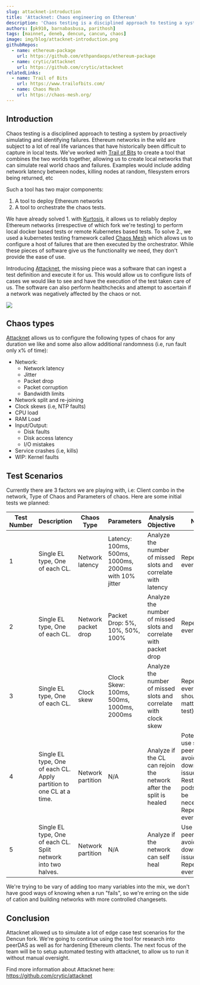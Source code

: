 ```yaml
---
slug: attacknet-introduction
title: 'Attacknet: Chaos engineering on Ethereum'
description: 'Chaos testing is a disciplined approach to testing a system by proactively simulating and identifying failures. Ethereum networks in the wild are subject to a lot of real life variances that have historically been difficult to capture in local tests.'
authors: [pk910, barnabasbusa, parithosh]
tags: [mainnet, deneb, dencun, cancun, chaos]
image: img/blog/attacknet-introduction.png
githubRepos:
  - name: ethereum-package
    url: https://github.com/ethpandaops/ethereum-package
  - name: crytic/attacknet
    url: https://github.com/crytic/attacknet
relatedLinks:
  - name: Trail of Bits
    url: https://www.trailofbits.com/
  - name: Chaos Mesh
    url: https://chaos-mesh.org/
---
```


## Introduction
Chaos testing is a disciplined approach to testing a system by proactively simulating and identifying failures. Ethereum networks in the wild are subject to a lot of real life variances that have historically been difficult to capture in local tests. We've worked with [Trail of Bits](https://www.trailofbits.com/) to create a tool that combines the two worlds together, allowing us to create local networks that can simulate real world chaos and failures. Examples would include adding network latency between nodes,  killing nodes at random, filesystem errors being returned, etc

Such a tool has two major components: 
  1. A tool to deploy Ethereum networks 
  2. A tool to orchestrate the chaos tests. 

We have already solved 1. with [Kurtosis](https://github.com/kurtosis-tech/ethereum-package), it allows us to reliably deploy Ethereum networks (irrespective of which fork we're testing) to perform local docker based tests or remote Kubernetes based tests.  To solve 2., we used a kubernetes testing framework called [Chaos Mesh](https://chaos-mesh.org/) which allows us to configure a host of failures that are then executed by the orchestrator. While these pieces of software give us the functionality we need, they don't provide the ease of use.

Introducing [Attacknet](https://github.com/crytic/attacknet), the missing piece was a software that can ingest a test definition and execute it for us. This would allow us to configure lists of cases we would like to see and have the execution of the test taken care of us. The software can also perform healthchecks and attempt to ascertain if a network was negatively affected by the chaos or not. 

<img src="/img/blog/attacknet_diagram.png" />

## Chaos types

[Attacknet](https://github.com/crytic/attacknet) allows us to configure the following types of chaos for any duration we like and some also allow additional randomness (i.e, run fault only x% of time):
- Network: 
    * Network latency
    * Jitter 
    * Packet drop
    * Packet corruption
    * Bandwidth limits
- Network split and re-joining
- Clock skews (i.e, NTP faults)
- CPU load
- RAM Load
- Input/Output: 
    * Disk faults 
    * Disk access latency
    * I/O mistakes 
- Service crashes (i.e, kills)
- WIP: Kernel faults 

## Test Scenarios
Currently there are 3 factors we are playing with, i.e: Client combo in the network, Type of Chaos and Parameters of chaos. Here are some initial tests we planned:

| Test Number | Description                        | Chaos Type              | Parameters                                               | Analysis Objective                                           | Notes                                                                                     |
|-------------|------------------------------------|-------------------------|----------------------------------------------------------|--------------------------------------------------------------|-------------------------------------------------------------------------------------------|
| 1           | Single EL type, One of each CL.    | Network latency         | Latency: 100ms, 500ms, 1000ms, 2000ms with 10% jitter    | Analyze the number of missed slots and correlate with latency | Repeat with every EL                                                                      |
| 2           | Single EL type, One of each CL.    | Network packet drop     | Packet Drop: 5%, 10%, 50%, 100%                          | Analyze the number of missed slots and correlate with packet drop | Repeat with every EL                                                                      |
| 3           | Single EL type, One of each CL.    | Clock skew              | Clock Skew: 100ms, 500ms, 1000ms, 2000ms                 | Analyze the number of missed slots and correlate with clock skew | Repeat with every EL (EL shouldn’t matter in this test)                                  |
| 4           | Single EL type, One of each CL. Apply partition to one CL at a time.    | Network partition       | N/A                                                      | Analyze if the CL can rejoin the network after the split is healed | Potentially use static peers to avoid downscoring issues. Restart of pods might be necessary. Repeat for every EL. |
| 5           | Single EL type, One of each CL. Split network into two halves.    | Network partition       | N/A                                                      | Analyze if the network can self heal                          | Use static peers to avoid downscoring issues. Repeat for every EL.                        |


We're trying to be vary of adding too many variables into the mix, we don't have good ways of knowing when a run "fails", so we're erring on the side of cation and building networks with more controlled changesets.

## Conclusion
Attacknet allowed us to simulate a lot of edge case test scenarios for the Dencun fork. We're going to continue using the tool for research into peerDAS as well as for hardening Ethereum clients. The next focus of the team will be to setup automated testing with attacknet, to allow us to run it without manual oversight. 

Find more information about Attacknet here: https://github.com/crytic/attacknet
